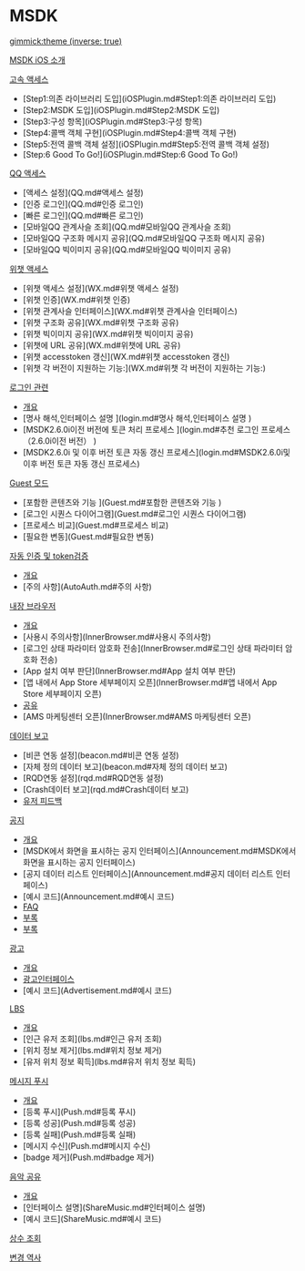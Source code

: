 ﻿# MSDK

[gimmick:theme (inverse: true)](cerulean)

[MSDK iOS 소개](index.md)


[고속 액세스]()

  * [Step1:의존 라이브러리 도입](iOSPlugin.md#Step1:의존 라이브러리 도입)
  * [Step2:MSDK 도입](iOSPlugin.md#Step2:MSDK 도입)
  * [Step3:구성 항목](iOSPlugin.md#Step3:구성 항목)
  * [Step4:콜백 객체 구현](iOSPlugin.md#Step4:콜백 객체 구현)
  * [Step5:전역 콜백 객체 설정](iOSPlugin.md#Step5:전역 콜백 객체 설정)
  * [Step:6 Good To Go!](iOSPlugin.md#Step:6 Good To Go!)
  
[QQ 액세스]()

  * [액세스 설정](QQ.md#액세스 설정)
  * [인증 로그인](QQ.md#인증 로그인)
  * [빠른 로그인](QQ.md#빠른 로그인)
  * [모바일QQ 관계사슬 조회](QQ.md#모바일QQ 관계사슬 조회)
  * [모바일QQ 구조화 메시지 공유](QQ.md#모바일QQ 구조화 메시지 공유)
  * [모바일QQ 빅이미지 공유](QQ.md#모바일QQ 빅이미지 공유)
  
[위챗 액세스]()

  * [위챗 액세스 설정](WX.md#위챗 액세스 설정)
  * [위챗 인증](WX.md#위챗 인증)
  * [위챗 관계사슬 인터페이스](WX.md#위챗 관계사슬 인터페이스)
  * [위챗 구조화 공유](WX.md#위챗 구조화 공유)
  * [위챗 빅이미지 공유](WX.md#위챗 빅이미지 공유)
  * [위챗에 URL 공유](WX.md#위챗에 URL 공유)
  * [위챗 accesstoken 갱신](WX.md#위챗 accesstoken 갱신)
  * [위챗 각 버전이 지원하는 기능:](WX.md#위챗 각 버전이 지원하는 기능:)  
  
[로그인 관련]()

  * [개요 ](login.md#개요 )
  * [명사 해석,인터페이스 설명 ](login.md#명사 해석,인터페이스 설명 )
  * [MSDK2.6.0i이전 버전에 토큰 처리 프로세스 ](login.md#추천 로그인 프로세스（2.6.0i이전 버전） )
  * [MSDK2.6.0i 및 이후 버전 토큰 자동 갱신 프로세스](login.md#MSDK2.6.0i및 이후 버전 토큰 자동 갱신 프로세스)
  
[Guest 모드]()

  * [포함한 콘텐츠와 기능 ](Guest.md#포함한 콘텐츠와 기능 )
  * [로그인 시퀀스 다이어그램](Guest.md#로그인 시퀀스 다이어그램)
  * [프로세스 비교](Guest.md#프로세스 비교)
  * [필요한 변동](Guest.md#필요한 변동)
  
[자동 인증 및 token검증]()

  * [개요](AutoAuth.md#개요)
  * [주의 사항](AutoAuth.md#주의 사항)  
  
[내장 브라우저]()

  * [개요](InnerBrowser.md#개요)
  * [사용시 주의사항](InnerBrowser.md#사용시 주의사항)
  * [로그인 상태 파라미터 암호화 전송](InnerBrowser.md#로그인 상태 파라미터 암호화 전송)
  * [App 설치 여부 판단](InnerBrowser.md#App 설치 여부 판단)
  * [앱 내에서 App Store 세부페이지 오픈](InnerBrowser.md#앱 내에서 App Store 세부페이지 오픈)
  * [공유](InnerBrowser.md#공유)
  * [AMS 마케팅센터 오픈](InnerBrowser.md#AMS 마케팅센터 오픈) 
  
[데이터 보고]()

  * [비콘 연동 설정](beacon.md#비콘 연동 설정)
  * [자체 정의 데이터 보고](beacon.md#자체 정의 데이터 보고)
  * [RQD연동 설정](rqd.md#RQD연동 설정)
  * [Crash데이터 보고](rqd.md#Crash데이터 보고)
  * [유저 피드백](feedback.md)
  
[공지]()

  * [개요](Announcement.md#개요)
  * [MSDK에서 화면을 표시하는 공지 인터페이스](Announcement.md#MSDK에서 화면을 표시하는 공지 인터페이스)
  * [공지 데이터 리스트 인터페이스](Announcement.md#공지 데이터 리스트 인터페이스)  
  * [예시 코드](Announcement.md#예시 코드)  
  * [FAQ](Announcement.md#FAQ)  
  * [부록](Announcement.md#부록)
  * [부록](Announcement.md#부록)  
  
[광고]()

  * [개요](Advertisement.md#개요)
  * [광고인터페이스](Advertisement.md#광고인터페이스)
  * [예시 코드](Advertisement.md#예시 코드)
  
[LBS]()

  * [개요](lbs.md#개요)
  * [인근 유저 조회](lbs.md#인근 유저 조회)  
  * [위치 정보 제거](lbs.md#위치 정보 제거)  
  * [유저 위치 정보 획득](lbs.md#유저 위치 정보 획득) 
  
[메시지 푸시]()

  * [개요](Push.md#개요)
  * [등록 푸시](Push.md#등록 푸시)  
  * [등록 성공](Push.md#등록 성공)  
  * [등록 실패](Push.md#등록 실패)  
  * [메시지 수신](Push.md#메시지 수신)  
  * [badge 제거](Push.md#badge 제거)

 [음악 공유]()

  * [개요](ShareMusic.md#개요)
  * [인터페이스 설명](ShareMusic.md#인터페이스 설명)  
  * [예시 코드](ShareMusic.md#예시 코드)  
  
[상수 조회](const.md)

[변경 역사](version.md)
